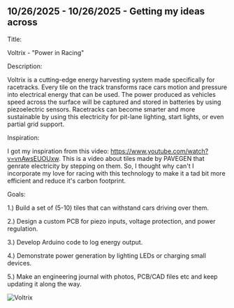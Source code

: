 <!--
  ===================    !!READ THIS NOTICE!!   ====================
  DO NOT edit this file manually. Your changes WILL BE OVERWRITTEN!
  This journal is auto generated and updated by Hack Club Blueprint.
  To edit this file, please edit your journal entries on Blueprint.
  ==================================================================
-->

## 10/26/2025 - 10/26/2025 - Getting my ideas across  

Title:

Voltrix - "Power in Racing"

Description:

Voltrix is a cutting-edge energy harvesting system made specifically for racetracks. Every tile on the track transforms race cars motion and pressure into electrical energy that can be used. The power produced as vehicles speed across the surface will be captured and stored in batteries by using piezoelectric sensors. Racetracks can become smarter and more sustainable by using this electricity for pit-lane lighting, start lights, or even partial grid support.

Inspiration:

I got my inspiration from this video: https://www.youtube.com/watch?v=vnAwsEUOUxw. This is a video about tiles made by PAVEGEN that genrate electricity by stepping on them. So, I thought why can't I incorporate my love for racing with this technology to make it a tad bit more efficient and reduce it's carbon footprint.

Goals:

1.) Build a set of (5-10) tiles that can withstand cars driving over them.

2.) Design a custom PCB for piezo inputs, voltage protection, and power regulation.

3.) Develop Arduino code to log energy output.

4.) Demonstrate power generation by lighting LEDs or charging small devices.

5.) Make an engineering journal with photos, PCB/CAD files etc and keep updating it along the way.

![Voltrix](https://blueprint.hackclub.com/user-attachments/blobs/proxy/eyJfcmFpbHMiOnsiZGF0YSI6NTgyNSwicHVyIjoiYmxvYl9pZCJ9fQ==--0635a5bb7674ba5fc56431fa20e228149006649b/Voltrix.png)

  

